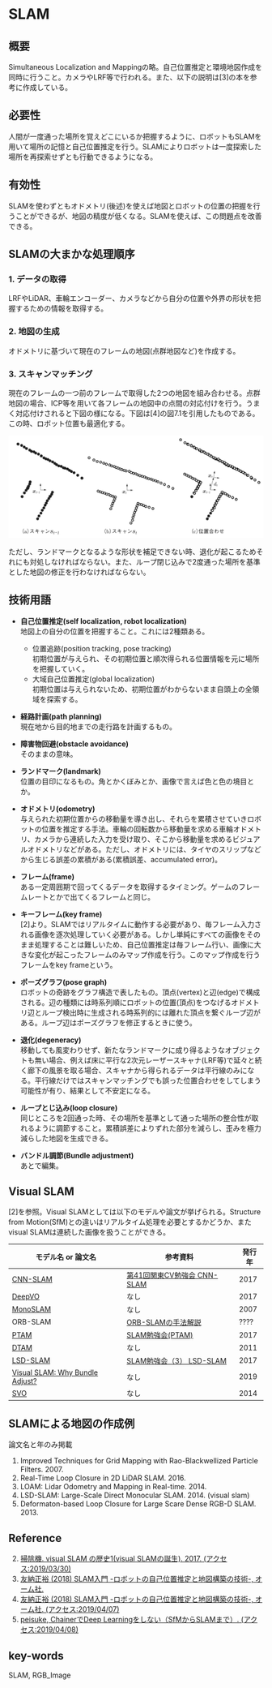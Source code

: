 # SLAM
## 概要
Simultaneous Localization and Mappingの略。自己位置推定と環境地図作成を同時に行うこと。カメラやLRF等で行われる。また、以下の説明は[3]の本を参考に作成している。

## 必要性
人間が一度通った場所を覚えどこにいるか把握するように、ロボットもSLAMを用いて場所の記憶と自己位置推定を行う。SLAMによりロボットは一度探索した場所を再探索せずとも行動できるようになる。

## 有効性
SLAMを使わずともオドメトリ(後述)を使えば地図とロボットの位置の把握を行うことができるが、地図の精度が低くなる。SLAMを使えば、この問題点を改善できる。

## SLAMの大まかな処理順序
### 1. データの取得
LRFやLiDAR、車輪エンコーダー、カメラなどから自分の位置や外界の形状を把握するための情報を取得する。

### 2. 地図の生成
オドメトリに基づいて現在のフレームの地図(点群地図など)を作成する。

### 3. スキャンマッチング
現在のフレームの一つ前のフレームで取得した2つの地図を組み合わせる。点群地図の場合、ICP等を用いて各フレームの地図中の点間の対応付けを行う。うまく対応付けされると下図の様になる。下図は[4]の図7.1を引用したものである。この時、ロボット位置も最適化する。

![fig7.1-Ohmsha-slam.png](img/SLAM/fig7.1-Ohmsha-slam.png)

ただし、ランドマークとなるような形状を補足できない時、退化が起こるためそれにも対処しなければならない。また、ループ閉じ込みで2度通った場所を基準とした地図の修正を行わなければならない。

## 技術用語 
- **自己位置推定(self localization, robot localization)**  
  地図上の自分の位置を把握すること。これには2種類ある。
  - 位置追跡(position tracking, pose tracking)  
    初期位置が与えられ、その初期位置と順次得られる位置情報を元に場所を把握していく。
  - 大域自己位置推定(global localization)  
    初期位置は与えられないため、初期位置がわからないまま自頭上の全領域を探索する。
  
- **経路計画(path planning)**  
  現在地から目的地までの走行路を計画するもの。

- **障害物回避(obstacle avoidance)**  
  そのままの意味。

- **ランドマーク(landmark)**  
  位置の目印になるもの。角とかくぼみとか、画像で言えば色と色の境目とか。

- **オドメトリ(odometry)**  
  与えられた初期位置からの移動量を導き出し、それらを累積させていきロボットの位置を推定する手法。車輪の回転数から移動量を求める車輪オドメトリ、カメラから連続した入力を受け取り、そこから移動量を求めるビジュアルオドメトリなどがある。ただし、オドメトリには、タイヤのスリップなどから生じる誤差の累積がある(累積誤差、accumulated error)。

- **フレーム(frame)**  
  ある一定周囲期で回ってくるデータを取得するタイミング。ゲームのフレームレートとかで出てくるフレームと同じ。

- **キーフレーム(key frame)**  
  [2]より。SLAMではリアルタイムに動作する必要があり、毎フレーム入力される画像を逐次処理していく必要がある。しかし単純にすべての画像をそのまま処理することは難しいため、自己位置推定は毎フレーム行い、画像に大きな変化が起こったフレームのみマップ作成を行う。このマップ作成を行うフレームをkey frameという。

- **ポーズグラフ(pose graph)**  
  ロボットの奇跡をグラフ構造で表したもの。頂点(vertex)と辺(edge)で構成される。辺の種類には時系列順にロボットの位置(頂点)をつなげるオドメトリ辺とループ検出時に生成される時系列的には離れた頂点を繋ぐループ辺がある。ループ辺はポーズグラフを修正するときに使う。

- **退化(degeneracy)**  
  移動しても風変わりせず、新たなランドマークに成り得るようなオブジェクトも無い場合、例えば床に平行な2次元レーザースキャナ(LRF等)で延々と続く廊下の風景を取る場合、スキャナから得られるデータは平行線のみになる。平行線だけではスキャンマッチングでも誤った位置合わせをしてしまう可能性が有り、結果として不安定になる。

- **ループとじ込み(loop closure)**  
  同じところを2回通った時、その場所を基準として通った場所の整合性が取れるように調節すること。累積誤差によりずれた部分を減らし、歪みを極力減らした地図を生成できる。

- **バンドル調節(Bundle adjustment)**  
  あとで編集。

## Visual SLAM
[2]を参照。Visual SLAMとしては以下のモデルや論文が挙げられる。Structure from Motion(SfM)との違いはリアルタイム処理を必要とするかどうか、またvisual SLAMは連続した画像を扱うことができる。

|モデル名 or 論文名 |参考資料  |発行年  |
|---|---|---|
|[CNN-SLAM](https://arxiv.org/abs/1704.03489)  |[第41回関東CV勉強会 CNN-SLAM](https://www.slideshare.net/KunihiroHasegawa/41cv-cnnslam)  |2017  |
|[DeepVO](https://arxiv.org/abs/1709.08429)  |なし  |2017  |
|[MonoSLAM](https://www.doc.ic.ac.uk/~ajd/Publications/davison_etal_pami2007.pdf)  |なし  |2007 |
|ORB-SLAM  |[ORB-SLAMの手法解説](https://www.slideshare.net/MasayaKaneko/orbslam-84842802)  |????  |
|[PTAM](http://www.robots.ox.ac.uk/~gk/publications/KleinMurray2007ISMAR.pdf)  |[SLAM勉強会(PTAM)](https://www.slideshare.net/MasayaKaneko/slamptam)  |2017|
|[DTAM](https://ieeexplore.ieee.org/document/6126513) | なし |2011|
|[LSD-SLAM](https://vision.in.tum.de/research/vslam/lsdslam)  |[SLAM勉強会（3） LSD-SLAM](https://www.slideshare.net/kazuya_tennis/slam3-lsdslam)|2017|
|[Visual SLAM: Why Bundle Adjust?](https://arxiv.org/abs/1902.03747)|なし |2019|
|[SVO](https://ieeexplore.ieee.org/abstract/document/6906584)|なし|2014|

## SLAMによる地図の作成例
論文名と年のみ掲載

1. Improved Techniques for Grid Mapping with Rao-Blackwellized Particle Filters. 2007.
2. Real-Time Loop Closure in 2D LiDAR SLAM. 2016.
3. LOAM: Lidar Odometry and Mapping in Real-time. 2014.
4. LSD-SLAM: Large-Scale Direct Monocular SLAM. 2014. (visual slam)
5. Deformaton-based Loop Closure for Large Scare Dense RGB-D SLAM. 2013.

## Reference
2. [掃除機. visual SLAM の歴史1(visual SLAMの誕生). 2017. (アクセス:2019/03/30)](https://noshumi.blogspot.com/2017/05/visual-slam-1visual-slam.html)
3. [友納正裕 (2018) SLAM入門 -ロボットの自己位置推定と地図構築の技術-, オーム社.](https://shop.ohmsha.co.jp/shopdetail/000000005234/)
4. [友納正裕 (2018) SLAM入門 -ロボットの自己位置推定と地図構築の技術-, オーム社. (アクセス:2019/04/07)](https://books.google.co.jp/books?id=QM5QDwAAQBAJ&pg=PA80&hl=ja&source=gbs_toc_r&cad=4#v=onepage&q&f=false)
5. [peisuke, ChainerでDeep Learningをしない（SfMからSLAMまで）. (アクセス:2019/04/08)](https://qiita.com/peisuke/items/fbe00bacb22df8115323)

## key-words
SLAM, RGB_Image
